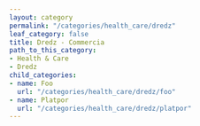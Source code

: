 ```yaml
---
layout: category
permalink: "/categories/health_care/dredz"
leaf_category: false
title: Dredz - Commercia
path_to_this_category:
- Health & Care
- Dredz
child_categories:
- name: Foo
  url: "/categories/health_care/dredz/foo"
- name: Platpor
  url: "/categories/health_care/dredz/platpor"
---
```

